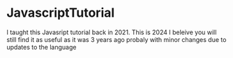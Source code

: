 # JavascriptTutorial
I taught this Javasript tutorial back in 2021. This is 2024 I beleive you will still find it as useful as it was 3 years ago probaly with minor changes due to updates to the language
